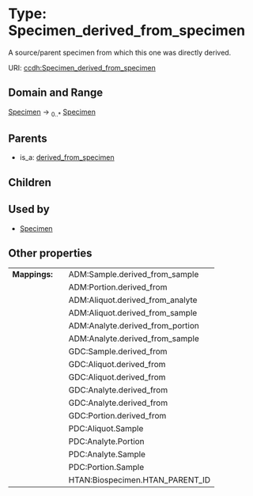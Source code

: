 
# Type: Specimen_derived_from_specimen


A source/parent specimen from which this one was directly derived.

URI: [ccdh:Specimen_derived_from_specimen](https://ccdh.example.org/ccdh/Specimen_derived_from_specimen)


## Domain and Range

[Specimen](Specimen.md) ->  <sub>0..*</sub> [Specimen](Specimen.md)

## Parents

 *  is_a: [derived_from_specimen](derived_from_specimen.md)

## Children


## Used by

 * [Specimen](Specimen.md)

## Other properties

|  |  |  |
| --- | --- | --- |
| **Mappings:** | | ADM:Sample.derived_from_sample |
|  | | ADM:Portion.derived_from |
|  | | ADM:Aliquot.derived_from_analyte |
|  | | ADM:Aliquot.derived_from_sample |
|  | | ADM:Analyte.derived_from_portion |
|  | | ADM:Analyte.derived_from_sample |
|  | | GDC:Sample.derived_from |
|  | | GDC:Aliquot.derived_from |
|  | | GDC:Aliquot.derived_from |
|  | | GDC:Analyte.derived_from |
|  | | GDC:Analyte.derived_from |
|  | | GDC:Portion.derived_from |
|  | | PDC:Aliquot.Sample |
|  | | PDC:Analyte.Portion |
|  | | PDC:Analyte.Sample |
|  | | PDC:Portion.Sample |
|  | | HTAN:Biospecimen.HTAN_PARENT_ID |

